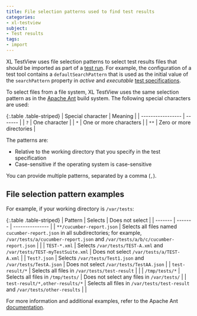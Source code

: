 ```yaml
---
title: File selection patterns used to find test results
categories:
- xl-testview
subject:
- Test results
tags:
- import
---
```


XL TestView uses file selection patterns to select test results files that should be imported as part of a [test run](/xl-testview/concept/key-concepts.html#test-runs). For example, the configuration of a test tool contains a `defaultSearchPattern` that is used as the initial value of the `searchPattern` property in *active* and *executable* [test specifications](/xl-testview/concept/key-concepts.html#test-specifications).

To select files from a file system, XL TestView uses the same selection pattern as in the [Apache Ant](https://ant.apache.org/manual/dirtasks.html) build system. The following special characters are used:

{:.table .table-striped}
| Special character | Meaning |
| ----------------- | ------- |
| `?` | One character |
| `*` | One or more characters |
| `**` | Zero or more directories |

The patterns are:

* Relative to the working directory that you specify in the test specification
* Case-sensitive if the operating system is case-sensitive

You can provide multiple patterns, separated by a comma (`,`).

## File selection pattern examples

For example, if your working directory is `/var/tests`:

{:.table .table-striped}
| Pattern | Selects | Does not select |
| ------- | ------- | --------------- |
| `**/cucumber-report.json` | Selects all files named `cucumber-report.json` in all subdirectories; for example, `/var/tests/a/cucumber-report.json` and `/var/tests/a/b/c/cucumber-report.json` | |
| `TEST-*.xml` | Selects `/var/tests/TEST-A.xml` and `/var/tests/TEST-myTestSuite.xml` | Does not select `/var/tests/a/TEST-A.xml` |
| `Test?.json` | Selects `/var/tests/Test1.json` and `/var/tests/TestA.json` | Does not select `/var/tests/TestAA.json` |
| `test-result/*` | Selects all files in `/var/tests/test-result` | |
| `/tmp/tests/*` | Selects all files in `/tmp/tests/` | Does not select any files in `/var/tests/` |
| `test-result/*,other-results/*` | Selects all files in `/var/tests/test-result` and `/var/tests/other-results` | |

For more information and additional examples, refer to the Apache Ant [documentation](https://ant.apache.org/manual/dirtasks.html).
